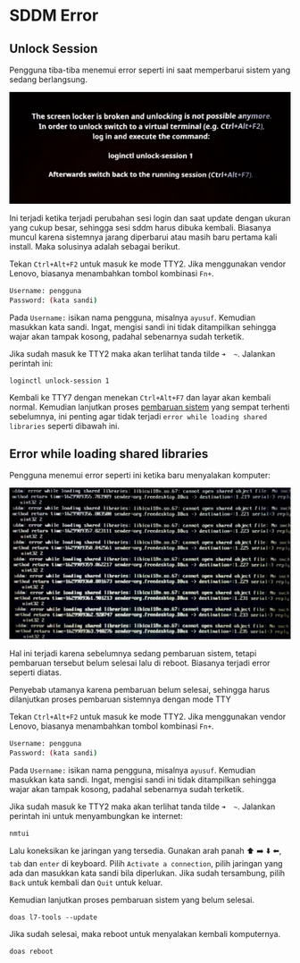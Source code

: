 # SDDM Error

## Unlock Session

Pengguna tiba-tiba menemui error seperti ini saat memperbarui sistem yang sedang berlangsung.

![Unlock Session LangitKetujuh](../media/image/unlock-session-langitketujuh-id.webp)

Ini terjadi ketika terjadi perubahan sesi login dan saat update dengan ukuran yang cukup besar, sehingga sesi sddm harus dibuka kembali. Biasanya muncul karena sistemnya jarang diperbarui atau masih baru pertama kali install. Maka solusinya adalah sebagai berikut.

Tekan `Ctrl+Alt+F2` untuk masuk ke mode TTY2. Jika menggunakan vendor Lenovo, biasanya menambahkan tombol kombinasi `Fn+`.

```sh
Username: pengguna
Password: (kata sandi)
```

Pada `Username:` isikan nama pengguna, misalnya `ayusuf`. Kemudian masukkan kata sandi.
Ingat, mengisi sandi ini tidak ditampilkan sehingga wajar akan tampak kosong, padahal sebenarnya sudah terketik.

Jika sudah masuk ke TTY2 maka akan terlihat tanda tilde `➜  ~`. Jalankan perintah ini:

```
loginctl unlock-session 1
```

Kembali ke TTY7 dengan menekan `Ctrl+Alt+F7` dan layar akan kembali normal. Kemudian lanjutkan proses [pembaruan sistem] yang sempat terhenti sebelumnya, ini penting agar tidak terjadi `error while loading shared libraries` seperti dibawah ini.

## Error while loading shared libraries

Pengguna menemui error seperti ini ketika baru menyalakan komputer:

![Unlock Session LangitKetujuh](../media/image/sddm-error-loading-shared-libraries.webp)

Hal ini terjadi karena sebelumnya sedang pembaruan sistem, tetapi pembaruan tersebut belum selesai lalu di reboot. Biasanya terjadi error seperti diatas.

Penyebab utamanya karena pembaruan belum selesai, sehingga harus dilanjutkan proses pembaruan sistemnya dengan mode TTY

Tekan `Ctrl+Alt+F2` untuk masuk ke mode TTY2. Jika menggunakan vendor Lenovo, biasanya menambahkan tombol kombinasi `Fn+`.

```sh
Username: pengguna
Password: (kata sandi)
```

Pada `Username:` isikan nama pengguna, misalnya `ayusuf`. Kemudian masukkan kata sandi.
Ingat, mengisi sandi ini tidak ditampilkan sehingga wajar akan tampak kosong, padahal sebenarnya sudah terketik.

Jika sudah masuk ke TTY2 maka akan terlihat tanda tilde `➜  ~`. Jalankan perintah ini untuk menyambungkan ke internet:

```
nmtui
```

Lalu koneksikan ke jaringan yang tersedia. Gunakan arah panah ⬆️ ➡️ ⬇️ ⬅️, `tab` dan `enter` di keyboard. Pilih `Activate a connection`, pilih jaringan yang ada dan masukkan kata sandi bila diperlukan. Jika sudah tersambung, pilih `Back` untuk kembali dan `Quit` untuk keluar.

Kemudian lanjutkan proses pembaruan sistem yang belum selesai.

```
doas l7-tools --update
```

Jika sudah selesai, maka reboot untuk menyalakan kembali komputernya.

```
doas reboot
```

[pembaruan sistem]:../konfigurasi/pembaruan.md
